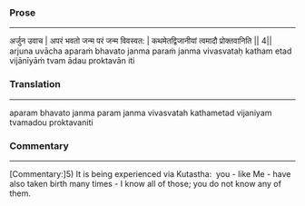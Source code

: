 ### Prose 
 --- 
अर्जुन उवाच |
अपरं भवतो जन्म परं जन्म विवस्वत: |
कथमेतद्विजानीयां त्वमादौ प्रोक्तवानिति || 4||
arjuna uvācha
aparaṁ bhavato janma paraṁ janma vivasvataḥ
katham etad vijānīyāṁ tvam ādau proktavān iti

### Translation 
 --- 
aparam bhavato janma param janma vivasvatah kathametad vijaniyam tvamadou proktavaniti

### Commentary 
 --- 
[Commentary:]5) It is being experienced via Kutastha:  you - like Me - have also taken birth many times - I know all of those; you do not know any of them.